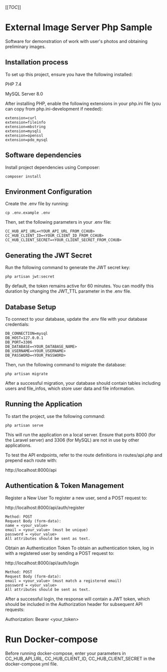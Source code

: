 [[_TOC_]]

# External Image Server Php Sample
Software for demonstration of work with user's photos and obtaining preliminary images.


## Installation process 
To set up this project, ensure you have the following installed:

PHP 7.4

MySQL Server 8.0

After installing PHP, enable the following extensions in your php.ini file (you can copy from php.ini-development if needed):

```
extension=curl
extension=fileinfo
extension=mbstring
extension=mysqli
extension=openssl
extension=pdo_mysql
```

## Software dependencies

Install project dependencies using Composer:

```
composer install
```


## Environment Configuration

Create the .env file by running:

```
cp .env.example .env
```

Then, set the following parameters in your .env file:

```
CC_HUB_API_URL=<YOUR_API_URL_FROM_CCHUB>
CC_HUB_CLIENT_ID=<YOUR_CLIENT_ID_FROM_CCHUB>
CC_HUB_CLIENT_SECRET=<YOUR_CLIENT_SECRET_FROM_CCHUB>
```


## Generating the JWT Secret

Run the following command to generate the JWT secret key:

```
php artisan jwt:secret
```

By default, the token remains active for 60 minutes. You can modify this duration by changing the JWT_TTL parameter in the .env file.


## Database Setup

To connect to your database, update the .env file with your database credentials:

```
DB_CONNECTION=mysql
DB_HOST=127.0.0.1
DB_PORT=3306
DB_DATABASE=<YOUR_DATABASE_NAME>
DB_USERNAME=<YOUR_USERNAME>
DB_PASSWORD=<YOUR_PASSWORD>
```

Then, run the following command to migrate the database:

```
php artisan migrate
```

After a successful migration, your database should contain tables including users and file_infos, which store user data and file information.


## Running the Application

To start the project, use the following command:

```
php artisan serve
```

This will run the application on a local server. Ensure that ports 8000 (for the Laravel server) and 3306 (for MySQL) are not in use by other applications.

To test the API endpoints, refer to the route definitions in routes/api.php and prepend each route with:

http://localhost:8000/api


## Authentication & Token Management

Register a New User
To register a new user, send a POST request to:

http://localhost:8000/api/auth/register

```
Method: POST
Request Body (form-data):
name = <your_value>
email = <your_value> (must be unique)
password = <your_value>
All attributes should be sent as text.
```

Obtain an Authentication Token
To obtain an authentication token, log in with a registered user by sending a POST request to:

http://localhost:8000/api/auth/login

```
Method: POST
Request Body (form-data):
email = <your_value> (must match a registered email)
password = <your_value>
All attributes should be sent as text.
```

After a successful login, the response will contain a JWT token, which should be included in the Authorization header for subsequent API requests:

Authorization: Bearer <your_token>

# Run Docker-compose

Before running docker-compose, enter your parameters in CC_HUB_API_URL, CC_HUB_CLIENT_ID, CC_HUB_CLIENT_SECRET in the docker-compose.yml file.
